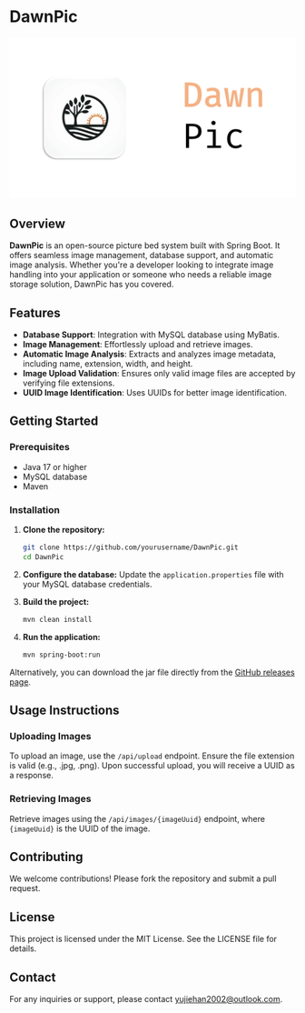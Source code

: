 # DawnPic

![banner image](./dawnpic.png)

## Overview

**DawnPic** is an open-source picture bed system built with Spring Boot. It offers seamless image management, database support, and automatic image analysis. Whether you're a developer looking to integrate image handling into your application or someone who needs a reliable image storage solution, DawnPic has you covered.

## Features

- **Database Support**: Integration with MySQL database using MyBatis.
- **Image Management**: Effortlessly upload and retrieve images.
- **Automatic Image Analysis**: Extracts and analyzes image metadata, including name, extension, width, and height.
- **Image Upload Validation**: Ensures only valid image files are accepted by verifying file extensions.
- **UUID Image Identification**: Uses UUIDs for better image identification.

## Getting Started

### Prerequisites

- Java 17 or higher
- MySQL database
- Maven

### Installation

1. **Clone the repository:**
    ```bash
    git clone https://github.com/yourusername/DawnPic.git
    cd DawnPic
    ```

2. **Configure the database:**
    Update the `application.properties` file with your MySQL database credentials.

3. **Build the project:**
    ```bash
    mvn clean install
    ```

4. **Run the application:**
    ```bash
    mvn spring-boot:run
    ```

Alternatively, you can download the jar file directly from the [GitHub releases page](https://github.com/hanyujie2002/DawnPic/releases).

## Usage Instructions

### Uploading Images

To upload an image, use the `/api/upload` endpoint. Ensure the file extension is valid (e.g., .jpg, .png). Upon successful upload, you will receive a UUID as a response.

### Retrieving Images

Retrieve images using the `/api/images/{imageUuid}` endpoint, where `{imageUuid}` is the UUID of the image.

## Contributing

We welcome contributions! Please fork the repository and submit a pull request.

## License

This project is licensed under the MIT License. See the LICENSE file for details.

## Contact

For any inquiries or support, please contact [yujiehan2002@outlook.com](mailto:yujiehan2002@outlook.com).
